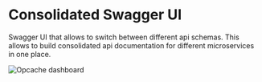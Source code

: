 # Consolidated Swagger UI

Swagger UI that allows to switch between different api schemas.
This allows to build consolidated api documentation for different microservices in one place.

![Opcache dashboard](https://github.com/GoMetric/opcache-dashboard/blob/master/docs/ui.png?raw=true&1)


